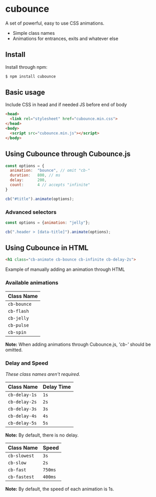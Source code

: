 # cubounce

A set of powerful, easy to use CSS animations.

* Simple class names
* Animations for entrances, exits and whatever else

## Install

Install through npm:

```bash
$ npm install cubounce
```

## Basic usage

Include CSS in head and if needed JS before end of body

```html
<head>
  <link rel="stylesheet" href="cubounce.min.css">
</head>
<body>
  <script src="cubounce.min.js"></script>
</body>
```

## Using Cubounce through Cubounce.js

```javascript
const options = {
  animation:  "bounce", // omit "cb-"
  duration:   800, // ms
  delay:      200,
  count:      4 // accepts "infinite"
}

cb("#title").animate(options);
```

### Advanced selectors

```javascript
const options = {animation: "jelly"};

cb(".header > [data-title]").animate(options);
```

## Using Cubounce in HTML

```html
<h1 class="cb-animate cb-bounce cb-infinite cb-delay-2s">
```

Example of manually adding an animation through HTML

### Available animations

| Class Name  |
| ----------- |
| `cb-bounce` |
| `cb-flash`  |
| `cb-jelly`  |
| `cb-pulse`  |
| `cb-spin`   |

**Note:** When adding animations through Cubounce.js, _'cb-'_ should be omitted.

### Delay and Speed

_These class names aren't required_.

| Class Name    | Delay Time |
| ------------- | ---------- |
| `cb-delay-1s` | `1s`       |
| `cb-delay-2s` | `2s`       |
| `cb-delay-3s` | `3s`       |
| `cb-delay-4s` | `4s`       |
| `cb-delay-5s` | `5s`       |

**Note:** By default, there is no delay.

| Class Name   | Speed      |
| ------------ | ---------- |
| `cb-slowest` | `3s`       |
| `cb-slow`    | `2s`       |
| `cb-fast`    | `750ms`    |
| `cb-fastest` | `400ms`    |

**Note:** By default, the speed of each animation is 1s.